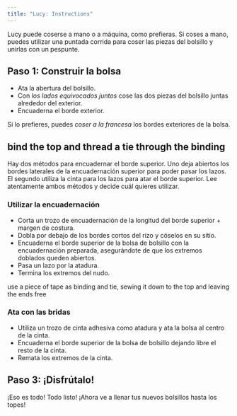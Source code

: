 ```yaml
---
title: "Lucy: Instructions"
---
```


<Note>

Lucy puede coserse a mano o a máquina, como prefieras. Si coses a mano, puedes utilizar una puntada corrida para coser las piezas del bolsillo y unirlas con un pespunte. 

</Note>

## Paso 1: Construir la bolsa

- Ata la abertura del bolsillo.
- Con _los lados equivocados juntos_ cose las dos piezas del bolsillo juntas alrededor del exterior.
- Encuaderna el borde exterior.

<Note>

Si lo prefieres, puedes _coser a la francesa_ los bordes exteriores de la bolsa.

</Note>

## bind the top and thread a tie through the binding

Hay dos métodos para encuadernar el borde superior. Uno deja abiertos los bordes laterales de la encuadernación superior para poder pasar los lazos. El segundo utiliza la cinta para los lazos para atar el borde superior. Lee atentamente ambos métodos y decide cuál quieres utilizar.

### Utilizar la encuadernación

- Corta un trozo de encuadernación de la longitud del borde superior + margen de costura.
- Dobla por debajo de los bordes cortos del rizo y cóselos en su sitio.
- Encuaderna el borde superior de la bolsa de bolsillo con la encuadernación preparada, asegurándote de que los extremos doblados queden abiertos.
- Pasa un lazo por la atadura.
- Termina los extremos del nudo.

<Tip>

use a piece of tape as binding and tie, sewing it down to the top and leaving the ends free

</Tip>

### Ata con las bridas

- Utiliza un trozo de cinta adhesiva como atadura y ata la bolsa al centro de la cinta.
- Encuaderna el borde superior de la bolsa de bolsillo dejando libre el resto de la cinta.
- Remata los extremos de la cinta.

## Paso 3: ¡Disfrútalo!

¡Eso es todo! Todo listo! ¡Ahora ve a llenar tus nuevos bolsillos hasta los topes!
